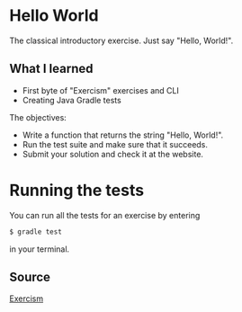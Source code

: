 # Hello World

The classical introductory exercise. Just say "Hello, World!".

## What I learned

* First byte of "Exercism" exercises and CLI
* Creating Java Gradle tests

The objectives:

- Write a function that returns the string "Hello, World!".
- Run the test suite and make sure that it succeeds.
- Submit your solution and check it at the website.

# Running the tests

You can run all the tests for an exercise by entering

```sh
$ gradle test
```

in your terminal.

## Source

[Exercism](https://exercism.io/my/solutions/29875d5b83a9406b90ea51b99deab2d6)
